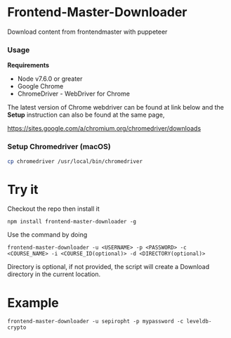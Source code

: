 # Frontend-Master-Downloader
Download content from frontendmaster with puppeteer

### Usage

**Requirements**

- Node v7.6.0 or greater
- Google Chrome
- ChromeDriver - WebDriver for Chrome

The latest version of Chrome webdriver can be found at link below and the **Setup** instruction can also be found at the same page,

https://sites.google.com/a/chromium.org/chromedriver/downloads

### Setup Chromedriver (macOS)
```sh
cp chromedriver /usr/local/bin/chromedriver
```

# Try it

Checkout the repo then install it

```
npm install frontend-master-downloader -g
```
Use the command by doing

```
frontend-master-downloader -u <USERNAME> -p <PASSWORD> -c <COURSE_NAME> -i <COURSE_ID(optional)> -d <DIRECTORY(optional)>
```
Directory is optional, if not provided, the script will create a Download directory in the current location.

# Example

```
frontend-master-downloader -u sepiropht -p mypassword -c leveldb-crypto

```
